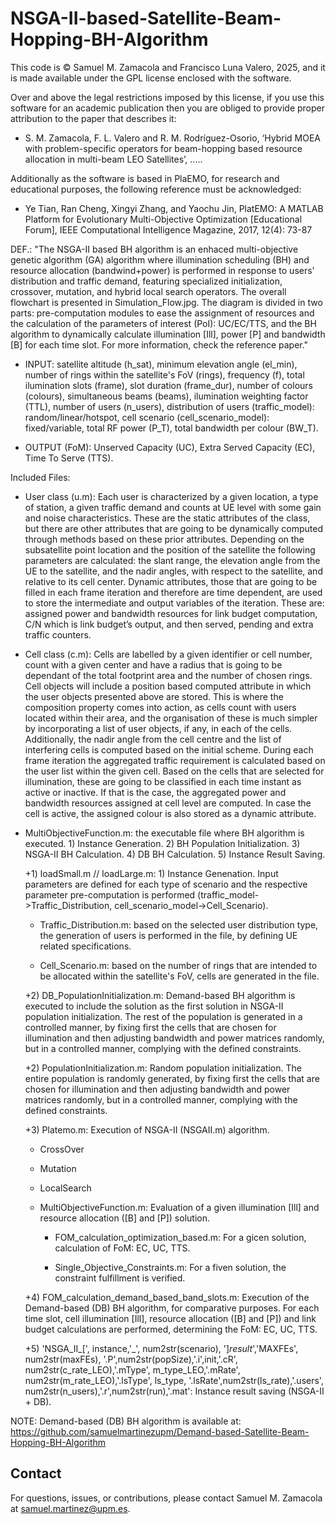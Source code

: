 # NSGA-II-based-Satellite-Beam-Hopping-BH-Algorithm

This code is © Samuel M. Zamacola and Francisco Luna Valero, 2025, and it is made available under the GPL license enclosed with the software.

Over and above the legal restrictions imposed by this license, if you use this software for an academic publication then you are obliged to provide proper attribution to the paper that describes it:
+ S. M. Zamacola, F. L. Valero and R. M. Rodríguez-Osorio, ‘Hybrid MOEA with problem-specific operators for beam-hopping based resource allocation in multi-beam LEO Satellites’, .....

Additionally as the software is based in PlaEMO, for research and educational purposes, the following reference must be acknowledged:
+ Ye Tian, Ran Cheng, Xingyi Zhang, and Yaochu Jin, PlatEMO: A MATLAB Platform for Evolutionary Multi-Objective Optimization [Educational Forum], IEEE Computational Intelligence Magazine, 2017, 12(4): 73-87

DEF.: "The NSGA-II based BH algorithm is an enhaced multi-objective genetic algorithm (GA) algorithm where illumination scheduling (BH) and resource allocation (bandwind+power) is performed in response to users' distribution and traffic demand, featuring specialized initialization, crossover, mutation, and hybrid local search operators. The overall flowchart is presented in Simulation_Flow.jpg. The diagram is divided in two parts: pre-computation modules to ease the assignment of resources and the calculation of the parameters of interest (PoI): UC/EC/TTS, and the BH algorithm to dynamically calculate illumination [Ill], power [P] and bandwidth [B] for each time slot. For more information, check the reference paper."

 
* INPUT: satellite altitude (h_sat), minimum elevation angle (el_min), number of rings within the satellite's FoV (rings), frequency (f), total ilumination slots (frame), slot duration (frame_dur), number of colours (colours), simultaneous beams (beams), ilumination weighting factor (TTL), number of users (n_users), distribution of users (traffic_model): random/linear/hotspot, cell scenario (cell_scenario_model): fixed/variable, total RF power (P_T), total bandwidth per colour (BW_T).

 
* OUTPUT (FoM): Unserved Capacity (UC), Extra Served Capacity (EC), Time To Serve (TTS).
 
Included Files:
 
+ User class (u.m): Each user is characterized by a given location, a type of station, a given traffic demand and
counts at UE level with some gain and noise characteristics. These are the static attributes of
the class, but there are other attributes that are going to be dynamically computed through
methods based on these prior attributes. Depending on the subsatellite point location and the
position of the satellite the following parameters are calculated: the slant range, the elevation
angle from the UE to the satellite, and the nadir angles, with respect to the satellite, and relative
to its cell center. Dynamic attributes, those that are going to be filled in each frame iteration and
therefore are time dependent, are used to store the intermediate and output variables of the
iteration. These are: assigned power and bandwidth resources for link budget computation, C/N
which is link budget’s output, and then served, pending and extra traffic counters.
 
+ Cell class (c.m): Cells are labelled by a given identifier or cell number, count with a given center and have a
radius that is going to be dependant of the total footprint area and the number of chosen rings.
Cell objects will include a position based computed attribute in which the user objects presented
above are stored. This is where the composition property comes into action, as cells count with
users located within their area, and the organisation of these is much simpler by incorporating
a list of user objects, if any, in each of the cells. Additionally, the nadir angle from the cell centre
and the list of interfering cells is computed based on the initial scheme. During each frame
iteration the aggregated traffic requirement is calculated based on the user list within the given
cell. Based on the cells that are selected for illumination, these are going to be classified in each
time instant as active or inactive. If that is the case, the aggregated power and bandwidth
resources assigned at cell level are computed. In case the cell is active, the assigned colour is
also stored as a dynamic attribute.
 
+ MultiObjectiveFunction.m: the executable file where BH algorithm is executed. 1) Instance Generation. 2) BH Population Initialization. 3)  NSGA-II BH Calculation. 4) DB BH Calculation. 5) Instance Result Saving.

  +1) loadSmall.m // loadLarge.m: 1) Instance Genenation. Input parameters are defined for each type of scenario and the respective parameter pre-computation is performed (traffic_model->Traffic_Distribution, cell_scenario_model->Cell_Scenario).
 
    + Traffic_Distribution.m: based on the selected user distribution type, the generation of users is performed in the file, by defining UE related specifications.
 
    + Cell_Scenario.m: based on the number of rings that are intended to be allocated within the satellite's FoV, cells are generated in the file.

  +2)  DB_PopulationInitialization.m: Demand-based BH algorithm is executed to include the solution as the first solution in NSGA-II population initialization. The rest of the population is generated in a controlled manner, by fixing first the cells that are chosen for illumination and then adjusting bandwidth and power matrices randomly, but in a controlled manner, complying with the defined constraints.
 
  +2) PopulationInitialization.m: Random population initialization. The entire population is randomly generated, by fixing first the cells that are chosen for illumination and then adjusting bandwidth and power matrices randomly, but in a controlled manner, complying with the defined constraints.
 
  +3) Platemo.m: Execution of NSGA-II (NSGAII.m) algorithm.

    + CrossOver
    + Mutation
    + LocalSearch

    + MultiObjectiveFunction.m: Evaluation of a given illumination [Ill] and resource allocation ([B] and [P]) solution. 
 
      + FOM_calculation_optimization_based.m: For a gicen solution, calculation of FoM: EC, UC, TTS.
 
      + Single_Objective_Constraints.m: For a fiven solution, the constraint fulfillment is verified.

  +4) FOM_calculation_demand_based_band_slots.m: Execution of the Demand-based (DB) BH algorithm, for comparative purposes. For each time slot, cell illumination [Ill], resource allocation ([B] and [P]) and link budget calculations are performed, determining the FoM: EC, UC, TTS. 

  +5)  'NSGA_II_[', instance,'_', num2str(scenario), ']_result_','MAXFEs', num2str(maxFEs), '.P',num2str(popSize),'.i',init,'.cR', num2str(c_rate_LEO),'.mType', m_type_LEO,'.mRate', num2str(m_rate_LEO),'.lsType', ls_type, '.lsRate',num2str(ls_rate),'.users', num2str(n_users),'.r',num2str(run),'.mat': Instance result saving (NSGA-II + DB).
  
NOTE: Demand-based (DB) BH algorithm is available at: https://github.com/samuelmartinezupm/Demand-based-Satellite-Beam-Hopping-BH-Algorithm 

## Contact
For questions, issues, or contributions, please contact Samuel M. Zamacola at samuel.martinez@upm.es.
